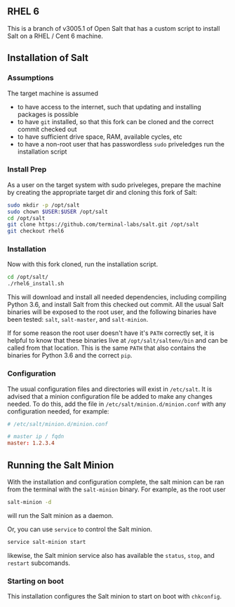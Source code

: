 ## RHEL 6

This is a branch of v3005.1 of Open Salt that has a custom script to install Salt on a RHEL / Cent 6 machine.

## Installation of Salt

### Assumptions

The target machine is assumed

- to have access to the internet, such that updating and installing packages is possible
- to have `git` installed, so that this fork can be cloned and the correct commit checked out
- to have sufficient drive space, RAM, available cycles, etc
- to have a non-root user that has passwordless `sudo` priveledges run the installation script

### Install Prep

As a user on the target system with sudo priveleges, prepare the machine by creating the appropriate target dir and cloning this fork of Salt:

```bash
sudo mkdir -p /opt/salt
sudo chown $USER:$USER /opt/salt
cd /opt/salt
git clone https://github.com/terminal-labs/salt.git /opt/salt
git checkout rhel6
```

### Installation

Now with this fork cloned, run the installation script.

```bash
cd /opt/salt/
./rhel6_install.sh
```

This will download and install all needed dependencies, including compiling Python 3.6, and install Salt from this checked out commit. All the usual Salt binaries will be exposed to the root user, and the following binaries have been tested: `salt`, `salt-master`, and `salt-minion`.

If for some reason the root user doesn't have it's `PATH` correctly set, it is helpful to know that these binaries live at `/opt/salt/saltenv/bin` and can be called from that location. This is the same `PATH` that also contains the binaries for Python 3.6 and the correct `pip`.

### Configuration

The usual configuration files and directories will exist in `/etc/salt`. It is advised that a minion configuration file be added to make any changes needed. To do this, add the file in `/etc/salt/minion.d/minion.conf` with any configuration needed, for example:

```conf
# /etc/salt/minion.d/minion.conf

# master ip / fqdn
master: 1.2.3.4
```

## Running the Salt Minion

With the installation and configuration complete, the salt minion can be ran from the terminal with the `salt-minion` binary. For example, as the root user

```bash
salt-minion -d
```

will run the Salt minion as a daemon.

Or, you can use `service` to control the Salt minion.

```bash
service salt-minion start
```

likewise, the Salt minion service also has available the `status`, `stop`, and `restart` subcomands.

### Starting on boot

This installation configures the Salt minion to start on boot with `chkconfig`.
